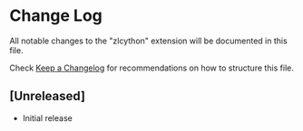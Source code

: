 # Change Log

All notable changes to the "zlcython" extension will be documented in this file.

Check [Keep a Changelog](http://keepachangelog.com/) for recommendations on how to structure this file.

## [Unreleased]

- Initial release